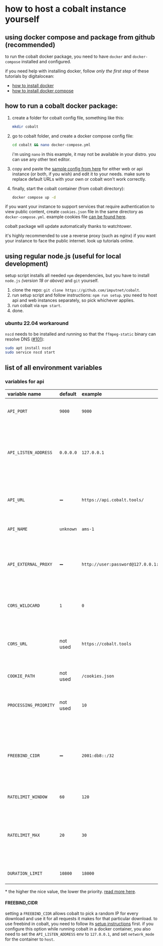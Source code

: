 # how to host a cobalt instance yourself
## using docker compose and package from github (recommended)
to run the cobalt docker package, you need to have `docker` and `docker-compose` installed and configured.

if you need help with installing docker, follow *only the first step* of these tutorials by digitalocean:
- [how to install docker](https://www.digitalocean.com/community/tutorial-collections/how-to-install-and-use-docker)
- [how to install docker compose](https://www.digitalocean.com/community/tutorial-collections/how-to-install-docker-compose)

## how to run a cobalt docker package:
1. create a folder for cobalt config file, something like this:
    ```sh
    mkdir cobalt
    ```

2. go to cobalt folder, and create a docker compose config file:
    ```sh
    cd cobalt && nano docker-compose.yml
    ```
    i'm using `nano` in this example, it may not be available in your distro. you can use any other text editor.

3. copy and paste the [sample config from here](examples/docker-compose.example.yml) for either web or api instance (or both, if you wish) and edit it to your needs.
    make sure to replace default URLs with your own or cobalt won't work correctly.

4. finally, start the cobalt container (from cobalt directory):
    ```sh
    docker compose up -d
    ```

if you want your instance to support services that require authentication to view public content, create `cookies.json` file in the same directory as `docker-compose.yml`. example cookies file [can be found here](examples/cookies.example.json).

cobalt package will update automatically thanks to watchtower.

it's highly recommended to use a reverse proxy (such as nginx) if you want your instance to face the public internet. look up tutorials online.

## using regular node.js (useful for local development)
setup script installs all needed `npm` dependencies, but you have to install `node.js` *(version 18 or above)* and `git` yourself.

1. clone the repo: `git clone https://github.com/imputnet/cobalt`.
2. run setup script and follow instructions: `npm run setup`. you need to host api and web instances separately, so pick whichever applies.
3. run cobalt via `npm start`.
4. done.

### ubuntu 22.04 workaround
`nscd` needs to be installed and running so that the `ffmpeg-static` binary can resolve DNS ([#101](https://github.com/imputnet/cobalt/issues/101#issuecomment-1494822258)):

```bash
sudo apt install nscd
sudo service nscd start
```

## list of all environment variables
### variables for api
| variable name         | default   | example                 | description |
|:----------------------|:----------|:------------------------|:------------|
| `API_PORT`            | `9000`    | `9000`                  | changes port from which api server is accessible. |
| `API_LISTEN_ADDRESS`  | `0.0.0.0` | `127.0.0.1`             | changes address from which api server is accessible. **if you are using docker, you usually don't need to configure this.** |
| `API_URL`             | ➖        | `https://api.cobalt.tools/` | changes url from which api server is accessible. <br> ***REQUIRED TO RUN THE API***. |
| `API_NAME`            | `unknown` | `ams-1`                 | api server name that is shown in `/api/serverInfo`. |
| `API_EXTERNAL_PROXY`  | ➖        | `http://user:password@127.0.0.1:8080`| url of the proxy that will be passed to [`ProxyAgent`](https://undici.nodejs.org/#/docs/api/ProxyAgent) and used for all external requests. HTTP(S) only. |
| `CORS_WILDCARD`       | `1`       | `0`                     | toggles cross-origin resource sharing. <br> `0`: disabled. `1`: enabled. |
| `CORS_URL`            | not used  | `https://cobalt.tools`  | cross-origin resource sharing url. api will be available only from this url if `CORS_WILDCARD` is set to `0`. |
| `COOKIE_PATH`         | not used  | `/cookies.json`         | path for cookie file relative to main folder. |
| `PROCESSING_PRIORITY` | not used  | `10`                    | changes `nice` value* for ffmpeg subprocess. available only on unix systems. |
| `FREEBIND_CIDR`       | ➖        | `2001:db8::/32`         | IPv6 prefix used for randomly assigning addresses to cobalt requests. only supported on linux systems. see below for more info. |
| `RATELIMIT_WINDOW`    | `60`      | `120`                   | rate limit time window in **seconds**. |
| `RATELIMIT_MAX`       | `20`      | `30`                    | max requests per time window. requests above this amount will be blocked for the rate limit window duration. |
| `DURATION_LIMIT`      | `10800`   | `18000`                 | max allowed video duration in **seconds**. |

\* the higher the nice value, the lower the priority. [read more here](https://en.wikipedia.org/wiki/Nice_(Unix)).

#### FREEBIND_CIDR
setting a `FREEBIND_CIDR` allows cobalt to pick a random IP for every download and use it for all
requests it makes for that particular download. to use freebind in cobalt, you need to follow its [setup instructions](https://github.com/imputnet/freebind.js?tab=readme-ov-file#setup) first. if you configure this option while running cobalt
in a docker container, you also need to set the `API_LISTEN_ADDRESS` env to `127.0.0.1`, and set
`network_mode` for the container to `host`.
